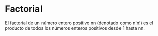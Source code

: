 # Factorial
El factorial de un número entero positivo nn (denotado como n!n!) es el producto de todos los números enteros positivos desde 1 hasta nn.
